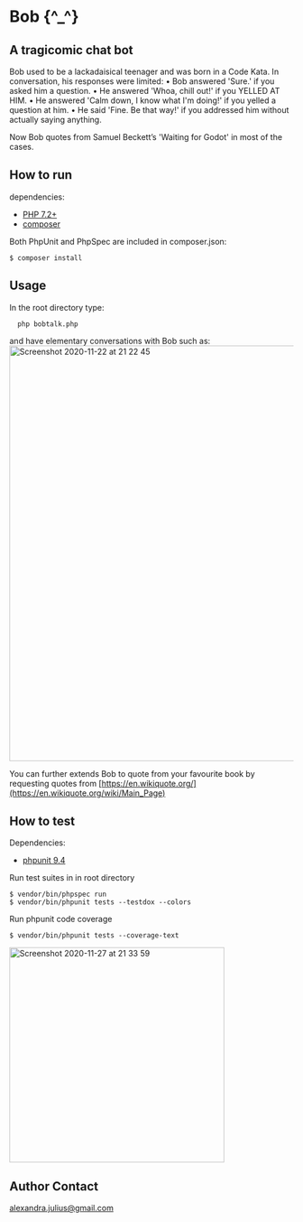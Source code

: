 # Bob {^_^}
## A tragicomic chat bot

Bob used to be a lackadaisical teenager and was born in a Code Kata.
In conversation, his responses were limited:
• Bob answered 'Sure.' if you asked him a question.
• He answered 'Whoa, chill out!' if you YELLED AT HIM.
• He answered 'Calm down, I know what I'm doing!' if you yelled a question at him.
• He said 'Fine. Be that way!' if you addressed him without actually saying anything.

Now Bob quotes from Samuel Beckett’s 'Waiting for Godot' in most of the cases.

## How to run
dependencies:

* [PHP 7.2+](http://php.net/downloads.php)
* [composer](https://getcomposer.org/)

Both PhpUnit and PhpSpec are included in composer.json:
```
$ composer install
```

## Usage

In the root directory type:
      
      php bobtalk.php

and have elementary conversations with Bob such as:
<img width="736" alt="Screenshot 2020-11-22 at 21 22 45" src="https://user-images.githubusercontent.com/23189414/100483062-89fcc980-30f8-11eb-9e28-1aa7892276db.png">

You can further extends Bob to quote from your favourite book by requesting quotes from [https://en.wikiquote.org/](https://en.wikiquote.org/wiki/Main_Page)

## How to test
Dependencies:

* [phpunit 9.4](https://phpunit.de/getting-started/phpunit-9.html)

Run test suites in in root directory
```
$ vendor/bin/phpspec run
$ vendor/bin/phpunit tests --testdox --colors
```
Run phpunit code coverage
```
$ vendor/bin/phpunit tests --coverage-text
```
<img width="381" alt="Screenshot 2020-11-27 at 21 33 59" src="https://user-images.githubusercontent.com/23189414/100482624-59b52b00-30f8-11eb-88b5-7ab5d6cee87a.png">

## Author Contact
[alexandra.julius@gmail.com](mailto:alexandra.julius@gmail.com)
